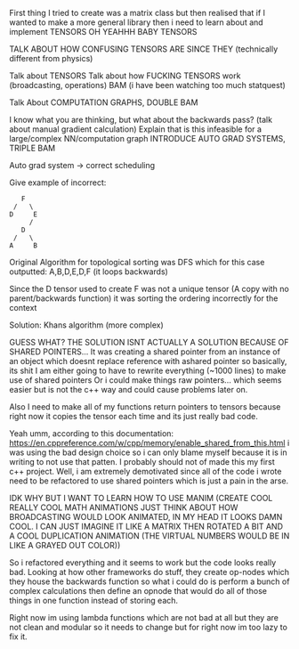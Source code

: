 First thing I tried to create was a matrix class but then realised that if I wanted to make a more  general library then i need to learn about and implement TENSORS OH YEAHHH BABY TENSORS

TALK ABOUT HOW CONFUSING TENSORS ARE SINCE THEY (technically different from physics)

Talk about TENSORS
Talk about how FUCKING TENSORS work (broadcasting, operations) BAM (i have been watching too much statquest)

Talk About COMPUTATION GRAPHS, DOUBLE BAM

I know what you are thinking, but what about the backwards pass? (talk about manual gradient calculation)
Explain that is this infeasible for a large/complex NN/computation graph
INTRODUCE AUTO GRAD SYSTEMS, TRIPLE BAM

Auto grad system  -> correct scheduling

Give example of incorrect:

       F
     /   \
    D     E
         /
       D
     /   \
    A     B

Original Algorithm for topological sorting was DFS which for this case outputted:
A,B,D,E,D,F (it loops backwards)

Since the D tensor used to create F was not a unique tensor (A copy with no parent/backwards function) it was sorting the ordering incorrectly for the context

Solution: Khans algorithm (more complex)

GUESS WHAT? THE SOLUTION ISNT ACTUALLY A SOLUTION BECAUSE OF SHARED POINTERS...
It was creating a shared pointer from an instance of an object which doesnt replace reference with ashared pointer so basically, its shit
I am either going to have to rewrite everything (~1000 lines) to make use of shared pointers
Or i could make things raw pointers... which seems easier but is not the c++ way and could cause problems later on.

Also I need to make all of my functions return pointers to tensors because right now it copies the tensor each time and its just really bad code.

Yeah umm, according to this documentation: <https://en.cppreference.com/w/cpp/memory/enable_shared_from_this.html>
i was using the bad design choice so i can only blame myself because it is in writing to not use that patten. I probably should not of made this my first c++ project. Well, i am extremely demotivated since all of the code i wrote need to be refactored to use shared pointers which is just a pain in the arse.

IDK WHY BUT I WANT TO LEARN HOW TO USE MANIM (CREATE COOL REALLY COOL MATH ANIMATIONS JUST THINK ABOUT HOW BROADCASTING WOULD LOOK ANIMATED, IN MY HEAD IT LOOKS DAMN COOL. I CAN JUST IMAGINE IT LIKE A MATRIX THEN ROTATED A BIT AND A COOL DUPLICATION ANIMATION (THE VIRTUAL NUMBERS WOULD BE IN LIKE A GRAYED OUT COLOR))

So i refactored everything and it seems to work but the code looks really bad.
Looking at how other frameworks do stuff, they create op-nodes which they house the backwards function so what i could do is perform a bunch of complex calculations then define an opnode that would do all of those things in one function instead of storing each.

Right now im using lambda functions which are not bad at all but they are not clean and modular so it needs to change but for right now im too lazy to fix it.
